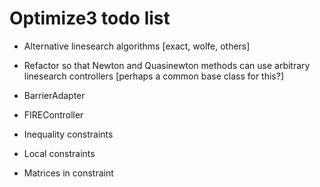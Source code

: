 # Optimize3 todo list

* Alternative linesearch algorithms [exact, wolfe, others]

* Refactor so that Newton and Quasinewton methods can use arbitrary linesearch controllers [perhaps a common base class for this?]

* BarrierAdapter

* FIREController

* Inequality constraints

* Local constraints 

* Matrices in constraint 